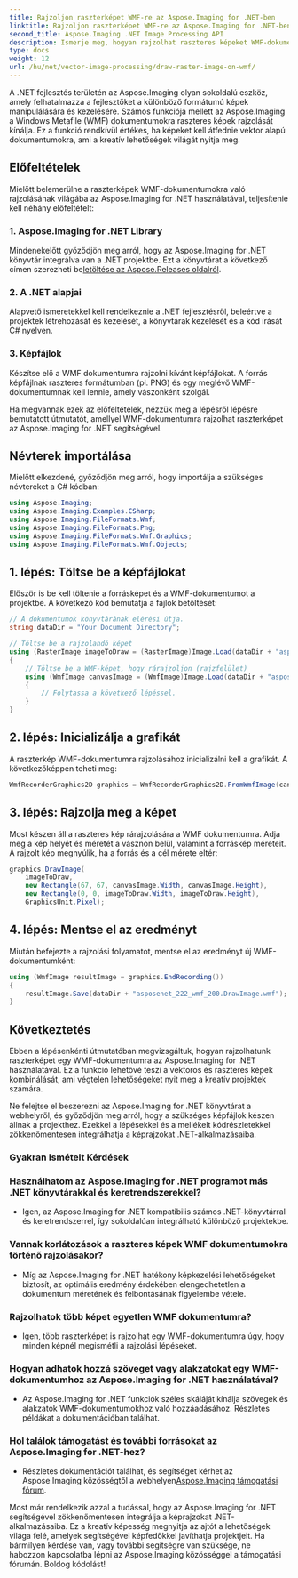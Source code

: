 ```yaml
---
title: Rajzoljon raszterképet WMF-re az Aspose.Imaging for .NET-ben
linktitle: Rajzoljon raszterképet WMF-re az Aspose.Imaging for .NET-ben
second_title: Aspose.Imaging .NET Image Processing API
description: Ismerje meg, hogyan rajzolhat raszteres képeket WMF-dokumentumokra .NET-ben az Aspose.Imaging segítségével. Fejlessze .NET-projektjeit kreatív képfedőkkel.
type: docs
weight: 12
url: /hu/net/vector-image-processing/draw-raster-image-on-wmf/
---
```


A .NET fejlesztés területén az Aspose.Imaging olyan sokoldalú eszköz, amely felhatalmazza a fejlesztőket a különböző formátumú képek manipulálására és kezelésére. Számos funkciója mellett az Aspose.Imaging a Windows Metafile (WMF) dokumentumokra raszteres képek rajzolását kínálja. Ez a funkció rendkívül értékes, ha képeket kell átfednie vektor alapú dokumentumokra, ami a kreatív lehetőségek világát nyitja meg.

## Előfeltételek

Mielőtt belemerülne a raszterképek WMF-dokumentumokra való rajzolásának világába az Aspose.Imaging for .NET használatával, teljesítenie kell néhány előfeltételt:

### 1. Aspose.Imaging for .NET Library

 Mindenekelőtt győződjön meg arról, hogy az Aspose.Imaging for .NET könyvtár integrálva van a .NET projektbe. Ezt a könyvtárat a következő címen szerezheti be[letöltése az Aspose.Releases oldalról](https://releases.aspose.com/imaging/net/).

### 2. A .NET alapjai

Alapvető ismeretekkel kell rendelkeznie a .NET fejlesztésről, beleértve a projektek létrehozását és kezelését, a könyvtárak kezelését és a kód írását C# nyelven.

### 3. Képfájlok

Készítse elő a WMF dokumentumra rajzolni kívánt képfájlokat. A forrás képfájlnak raszteres formátumban (pl. PNG) és egy meglévő WMF-dokumentumnak kell lennie, amely vászonként szolgál.

Ha megvannak ezek az előfeltételek, nézzük meg a lépésről lépésre bemutatott útmutatót, amellyel WMF-dokumentumra rajzolhat raszterképet az Aspose.Imaging for .NET segítségével.

## Névterek importálása

Mielőtt elkezdené, győződjön meg arról, hogy importálja a szükséges névtereket a C# kódban:

```csharp
using Aspose.Imaging;
using Aspose.Imaging.Examples.CSharp;
using Aspose.Imaging.FileFormats.Wmf;
using Aspose.Imaging.FileFormats.Png;
using Aspose.Imaging.FileFormats.Wmf.Graphics;
using Aspose.Imaging.FileFormats.Wmf.Objects;
```

## 1. lépés: Töltse be a képfájlokat

Először is be kell töltenie a forrásképet és a WMF-dokumentumot a projektbe. A következő kód bemutatja a fájlok betöltését:

```csharp
// A dokumentumok könyvtárának elérési útja.
string dataDir = "Your Document Directory";

// Töltse be a rajzolandó képet
using (RasterImage imageToDraw = (RasterImage)Image.Load(dataDir + "asposenet_220_src01.png"))
{
    // Töltse be a WMF-képet, hogy rárajzoljon (rajzfelület)
    using (WmfImage canvasImage = (WmfImage)Image.Load(dataDir + "asposenet_222_wmf_200.wmf"))
    {
        // Folytassa a következő lépéssel.
    }
}
```

## 2. lépés: Inicializálja a grafikát

A raszterkép WMF-dokumentumra rajzolásához inicializálni kell a grafikát. A következőképpen teheti meg:

```csharp
WmfRecorderGraphics2D graphics = WmfRecorderGraphics2D.FromWmfImage(canvasImage);
```

## 3. lépés: Rajzolja meg a képet

Most készen áll a raszteres kép rárajzolására a WMF dokumentumra. Adja meg a kép helyét és méretét a vásznon belül, valamint a forráskép méreteit. A rajzolt kép megnyúlik, ha a forrás és a cél mérete eltér:

```csharp
graphics.DrawImage(
    imageToDraw,
    new Rectangle(67, 67, canvasImage.Width, canvasImage.Height),
    new Rectangle(0, 0, imageToDraw.Width, imageToDraw.Height),
    GraphicsUnit.Pixel);
```

## 4. lépés: Mentse el az eredményt

Miután befejezte a rajzolási folyamatot, mentse el az eredményt új WMF-dokumentumként:

```csharp
using (WmfImage resultImage = graphics.EndRecording())
{
    resultImage.Save(dataDir + "asposenet_222_wmf_200.DrawImage.wmf");
}
```

## Következtetés

Ebben a lépésenkénti útmutatóban megvizsgáltuk, hogyan rajzolhatunk raszterképet egy WMF-dokumentumra az Aspose.Imaging for .NET használatával. Ez a funkció lehetővé teszi a vektoros és raszteres képek kombinálását, ami végtelen lehetőségeket nyit meg a kreatív projektek számára.

Ne felejtse el beszerezni az Aspose.Imaging for .NET könyvtárat a webhelyről, és győződjön meg arról, hogy a szükséges képfájlok készen állnak a projekthez. Ezekkel a lépésekkel és a mellékelt kódrészletekkel zökkenőmentesen integrálhatja a képrajzokat .NET-alkalmazásaiba.

### Gyakran Ismételt Kérdések

### Használhatom az Aspose.Imaging for .NET programot más .NET könyvtárakkal és keretrendszerekkel?
   - Igen, az Aspose.Imaging for .NET kompatibilis számos .NET-könyvtárral és keretrendszerrel, így sokoldalúan integrálható különböző projektekbe.

### Vannak korlátozások a raszteres képek WMF dokumentumokra történő rajzolásakor?
   - Míg az Aspose.Imaging for .NET hatékony képkezelési lehetőségeket biztosít, az optimális eredmény érdekében elengedhetetlen a dokumentum méretének és felbontásának figyelembe vétele.

### Rajzolhatok több képet egyetlen WMF dokumentumra?
   - Igen, több raszterképet is rajzolhat egy WMF-dokumentumra úgy, hogy minden képnél megismétli a rajzolási lépéseket.

### Hogyan adhatok hozzá szöveget vagy alakzatokat egy WMF-dokumentumhoz az Aspose.Imaging for .NET használatával?
   - Az Aspose.Imaging for .NET funkciók széles skáláját kínálja szövegek és alakzatok WMF-dokumentumokhoz való hozzáadásához. Részletes példákat a dokumentációban találhat.

### Hol találok támogatást és további forrásokat az Aspose.Imaging for .NET-hez?
   -  Részletes dokumentációt találhat, és segítséget kérhet az Aspose.Imaging közösségtől a webhelyen[Aspose.Imaging támogatási fórum](https://forum.aspose.com/).


Most már rendelkezik azzal a tudással, hogy az Aspose.Imaging for .NET segítségével zökkenőmentesen integrálja a képrajzokat .NET-alkalmazásaiba. Ez a kreatív képesség megnyitja az ajtót a lehetőségek világa felé, amelyek segítségével képfedőkkel javíthatja projektjeit. Ha bármilyen kérdése van, vagy további segítségre van szüksége, ne habozzon kapcsolatba lépni az Aspose.Imaging közösséggel a támogatási fórumán. Boldog kódolást!
